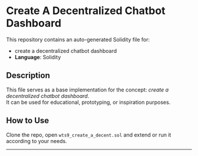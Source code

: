 # Create A Decentralized Chatbot Dashboard

This repository contains an auto-generated Solidity file for:

- create a decentralized chatbot dashboard
- **Language**: Solidity

## Description

This file serves as a base implementation for the concept: *create a decentralized chatbot dashboard*.  
It can be used for educational, prototyping, or inspiration purposes.

## How to Use

Clone the repo, open `wts9_create_a_decent.sol` and extend or run it according to your needs.

---


